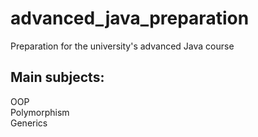 # advanced_java_preparation

Preparation for the university's advanced Java course

## Main subjects:
OOP<br />
Polymorphism<br />
Generics<br />
